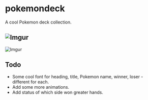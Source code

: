 # pokemondeck

A cool Pokemon deck collection.

![Imgur](https://i.ibb.co/kxNqTHh/Screenshot.png)
---
![Imgur](https://i.ibb.co/bQhw95N/Screenshot.png)



## Todo
  * Some cool font for heading, title, Pokemon name, winner, loser - different for each.
   * Add some more animations.
  * Add status of which side won greater hands.
